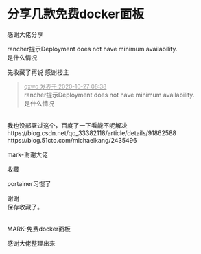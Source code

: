 # 分享几款免费docker面板


感谢大佬分享

rancher提示Deployment does not have minimum availability.<br />
是什么情况

先收藏了再说 感谢楼主

<div class="quote"><blockquote><font size="2"><a href="https://www.hostloc.com/forum.php?mod=redirect&amp;goto=findpost&amp;pid=9357256&amp;ptid=758730" target="_blank"><font color="#999999">qxwo 发表于 2020-10-27 08:38</font></a></font><br />
rancher提示Deployment does not have minimum availability.<br />
是什么情况</blockquote></div><br />
我也没部署过这个，百度了一下看能不呢解决<br />
https://blog.csdn.net/qq_33382118/article/details/91862588<br />
https://blog.51cto.com/michaelkang/2435496

mark-谢谢大佬<img src="static/image/smiley/default/lol.gif" smilieid="12" border="0" alt="" /><img id="aimg_zW6WW" onclick="zoom(this, this.src, 0, 0, 0)" class="zoom" src="https://cdn.jsdelivr.net/gh/hishis/forum-master/public/images/patch.gif" onmouseover="img_onmouseoverfunc(this)" onload="thumbImg(this)" border="0" alt="" />

收藏

portainer习惯了<img id="aimg_ArFJR" onclick="zoom(this, this.src, 0, 0, 0)" class="zoom" src="https://cdn.jsdelivr.net/gh/hishis/forum-master/public/images/patch.gif" onmouseover="img_onmouseoverfunc(this)" onload="thumbImg(this)" border="0" alt="" />

谢谢<br />
保存收藏了。

<br />
MARK-免费docker面板

感谢大佬整理出来<img id="aimg_OTv00" onclick="zoom(this, this.src, 0, 0, 0)" class="zoom" src="https://cdn.jsdelivr.net/gh/hishis/forum-master/public/images/patch.gif" onmouseover="img_onmouseoverfunc(this)" onload="thumbImg(this)" border="0" alt="" />
